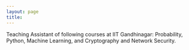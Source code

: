 ```yaml
---
layout: page
title: 
---
```

Teaching Assistant of following courses at IIT Gandhinagar: Probability, Python, Machine Learning, and Cryptography and Network Security.
